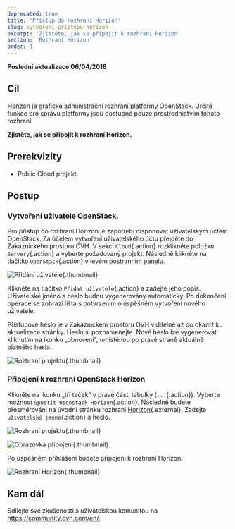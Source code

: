 ```yaml
---
deprecated: true
title: 'Přístup do rozhraní Horizon'
slug: vytvoreni-pristupu-horizon
excerpt: 'Zjistěte, jak se připojit k rozhraní Horizon'
section: 'Rozhraní Horizon'
order: 1
---
```


**Poslední aktualizace 06/04/2018**

## Cíl

Horizon je grafické administrační rozhraní platformy OpenStack. Určité funkce pro správu platformy jsou dostupné pouze prostřednictvím tohoto rozhraní.

**Zjistěte, jak se připojit k rozhraní Horizon.**

## Prerekvizity

- Public Cloud projekt.

## Postup

### Vytvoření uživatele OpenStack.

Pro přístup do rozhraní Horizon je zapotřebí disponovat uživatelským účtem OpenStack. Za účelem vytvoření uživatelského účtu přejděte do Zákaznického prostoru OVH. V sekci `Cloud`{.action} rozklikněte položku `Servery`{.action} a vyberte požadovaný projekt. Následně klikněte na tlačítko `OpenStack`{.action} v levém postranním panelu.

![Přidání uživatele](images/1_H_add_user.png){.thumbnail}

Klikněte na tlačítko `Přidat uživatele`{.action} a zadejte jeho popis. Uživatelské jméno a heslo budou vygenerovány automaticky. Po dokončení operace se zobrazí lišta s potvrzením o úspěšném vytvoření nového uživatele.

Přístupové heslo je v Zákaznickém prostoru OVH viditelné až do okamžiku aktualizace stránky. Heslo si poznamenejte. Nové heslo lze vygenerovat kliknutím na ikonku „obnovení“, umístěnou po pravé straně aktuálně platného hesla.

![Rozhraní projektu](images/2_H_user_manage.png){.thumbnail}

### Připojení k rozhraní OpenStack Horizon

Klikněte na ikonku „tří teček“ v pravé části tabulky (`...`{.action}). Vyberte možnost `Spustit Openstack Horizon`{.action}. Následně budete přesměrováni na úvodní stránku rozhraní [Horizon](https://horizon.cloud.ovh.net/auth/login/){.external}. Zadejte `uživatelské jméno`{.action} a heslo.

![Rozhraní projektu](images/3_H_open_menu.png){.thumbnail}

![Obrazovka připojení](images/4_H_login_window.png){.thumbnail}

Po úspěšném přihlášení budete připojeni k rozhraní Horizon:

![Rozhraní Horizon](images/5_H_view.png){.thumbnail}

## Kam dál

Sdílejte své zkušenosti s uživatelskou komunitou na <https://community.ovh.com/en/>.